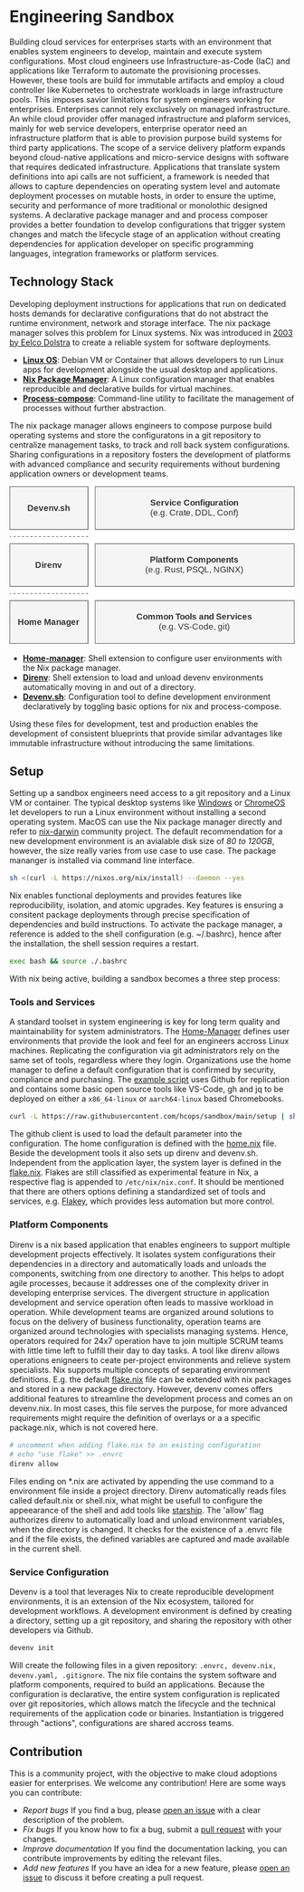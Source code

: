 # Engineering Sandbox

Building cloud services for enterprises starts with an environment that enables system engineers to develop, maintain and execute system configurations. Most cloud engineers use  Infrastructure-as-Code (IaC) and applications like Terraform to automate the provisioning processes.  However, these tools are build for immutable artifacts and employ a cloud controller like Kubernetes to orchestrate workloads in large infrastructure pools. This imposes savior limitations for system engineers working for enterprises. Enterprises cannot rely exclusively on managed infrastructure. An while cloud provider offer managed infrastructure and plaform services, mainly for web service developers, enterprise operator need an infrastructure platform that is able to provision purpose build systems for third party applications. The scope of a service delivery platform expands beyond cloud-native applications and micro-service designs with software that requires dedicated infrastructure. Applications that translate system definitions into api calls are not sufficient, a framework is needed that allows to capture dependencies on operating system level and automate deployment processes on mutable hosts, in order to ensure the uptime, security and performance of more traditional or monolothic designed systems. A declarative package manager and and process composer provides a better foundation to develop configurations that trigger system changes and match the lifecycle stage of an application without creating dependencies for application developer on specific programming languages, integration frameworks or platform services.

## Technology Stack

Developing deployment instructions for applications that run on dedicated hosts demands for declarative configurations that do not abstract the runtime environment, network and storage interface. The nix package manager solves this problem for Linux systems. Nix was introduced in [2003 by Eelco Dolstra](https://en.wikipedia.org/wiki/Nix_(package_manager)) to create a reliable system for software deployments. 

* **[Linux OS](https://chromeos.dev/en/linux)**: Debian VM or Container that allows developers to run Linux apps for development alongside the usual desktop and applications.
* **[Nix Package Manager](https://nixos.org/)**: A Linux configuration manager that enables reproducible and declarative builds for virtual machines.
* **[Process-compose](https://f1bonacc1.github.io/process-compose/)**: Command-line utility to facilitate the management of processes without further abstraction.

The nix package manager allows engineers to compose purpose build operating systems and store the configuratons in a git repository to centralize management tasks, to track and roll back system configurations. Sharing configurations in a repository fosters the development of platforms with advanced compliance and security requirements without burdening application owners or development teams.

![Alt text](./techStack.drawio.svg)

* **[Home-manager](https://nixos.wiki/wiki/Home_Manager)**: Shell extension to configure user environments with the Nix package manager.
* **[Direnv](https://direnv.net/)**: Shell extension to load and unload devenv environments automatically moving in and out of a directory.
* **[Devenv.sh](https://devenv.sh/)**: Configuration tool to define development environment declaratively by toggling basic options for nix and process-compose.

Using these files for development, test and production enables the development of consistent blueprints that provide similar advantages like immutable infrastructure without introducing the same limitations. 

## Setup

Setting up a sandbox engineers need access to a git repository and a Linux VM or container. The typical desktop systems like [Windows](https://learn.microsoft.com/en-us/windows/wsl/about) or [ChromeOS](https://chromeos.dev/en/linux) let developers to run a Linux environment without installing a second operating system. MacOS can use the Nix package manager directly and refer to  [nix-darwin](https://github.com/LnL7/nix-darwin) community project. The default recommendation for a new development environment is an avialable disk size of *80 to 120GB*, however, the size really varies from use case to use case. The package mananger is installed via command line interface. 

```sh
sh <(curl -L https://nixos.org/nix/install) --daemon --yes
```

Nix enables functional deployments and provides features like reproducibility, isolation, and atomic upgrades. Key features is ensuring a consitent package deployments through precise specification of dependencies and build instructions. To activate the package manager, a reference is added to the shell configuration (e.g. ~/.bashrc), hence after the installation, the shell session requires a restart.

```sh
exec bash && source ./.bashrc
```

With nix being active, building a sandbox becomes a three step process: 

### Tools and Services

A standard toolset in system engineering is key for long term quality and maintainability for system administrators. The [Home-Manager](https://nix-community.github.io/home-manager/) defines user environments that provide the look and feel for an engineers accross Linux machines. Replicating the configuration via git administrators rely on the same set of tools, regardless where they login. Organizations use the home manager to define a default configuration that is confirmed by security, compliance and purchasing. The [example script](./setup) uses Github for replication and contains some basic open source tools like VS-Code, gh and jq to be deployed on either a `x86_64-linux` or `aarch64-linux` based Chromebooks. 

```sh
curl -L https://raw.githubusercontent.com/hcops/sandbox/main/setup | sh -s -- <x86_64-linux or aarch64-linux>
```

The github client is used to load the default parameter into the configuration. The home configuration is defined with the [home.nix](./home.nix) file. Beside the development tools it also sets up direnv and devenv.sh. Independent from the application layer, the system layer is defined in the [flake.nix](./flake.nix). Flakes are still classified as experimental feature in Nix, a respective flag is appended to `/etc/nix/nix.conf`. It should be mentioned that there are others options defining a standardized set of tools and services, e.g. [Flakey](https://github.com/lf-/flakey-profile), which provides less automation but more control.

### Platform Components

Direnv is a nix based application that enables engineers to support multiple development projects effectively. It isolates system configurations their dependencies in a directory and automatically loads and unloads the components, switching from one directory to another. This helps to adopt agile processes, because it addresses one of the complexity driver in developing enterprise services. The divergent structure in application development and service operation often leads to massive workload in operation. While development teams are organized around solutions to focus on the delivery of business functionality, operation teams are organized around technologies with specialists managing systems. Hence, operators required for 24x7 operation have to join multiple SCRUM teams with little time left to fulfill their day to day tasks. A tool like direnv allows operations enigneers to ceate per-project environments and relieve system specialists. Nix supports multiple concepts of separating environment definitions. E.g. the default [flake.nix](./flake.nix) file can be extended with nix packages and stored in a new package directory. However, devenv comes offers additional features to streamline the development process and comes an on devenv.nix. In most cases, this file serves the purpose, for more advanced requirements might require the definition of overlays or a a specific package.nix, which is not covered here.  

```sh
# uncomment when adding flake.nix to an existing configuration
# echo "use flake" >> .envrc
direnv allow
```

Files ending on *.nix are activated by appending the use command to a environment file inside a project directory. Direnv automatically reads files called default.nix or shell.nix, what might be usefull to configure the appeearance of the shell and add tools like [starship](https://starship.rs/). The 'allow' flag authorizes direnv to automatically load and unload environment variables, when the directory is changed. It checks for the existence of a .envrc file and if the file exists, the defined variables are captured and made available in the current shell.  

### Service Configuration

Devenv is a tool that leverages Nix to create reproducible development environments, it is an extension of the Nix ecosystem, tailored for development workflows. A development environment is defined by creating a directory, setting up a git repository, and sharing the repository with other developers via Github.

```sh
devenv init
```

Will create the following files in a given repository: `.envrc, devenv.nix, devenv.yaml, .gitignore`. The nix file contains the system software and platform components, required to build an applications. Because the configuration is declarative, the entire system configuration is replicated over git repositories, which allows match the lifecycle and the technical requirements of the application code or binaries. Instantiation is triggered through "actions", configurations are shared accross teams.

## Contribution
This is a community project, with the objective to make cloud adoptions easier for enterprises. We welcome any contribution! Here are some ways you can contribute:
* *Report bugs* If you find a bug, please [open an issue](https://github.com/hcops/sandbox/issues/new) with a clear description of the problem.
* *Fix bugs* If you know how to fix a bug, submit a [pull request](https://github.com/hcops/sandbox/pull/new) with your changes.
* *Improve documentation* If you find the documentation lacking, you can contribute improvements by editing the relevant files.
* *Add new features* If you have an idea for a new feature, please [open an issue](https://github.com/hcops/sandbox/issues/new) to discuss it before creating a pull request.
